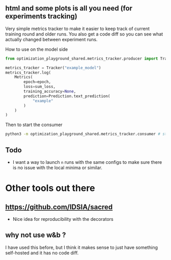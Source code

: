 ## html and some plots is all you need (for experiments tracking)
Very simple metrics tracker to make it easier to keep track of current training round and older runs.
You also get a code diff so you can see what actually changed between experiment runs.

How to use on the model side
```python
from optimization_playground_shared.metrics_tracker.producer import Tracker, Metrics

metrics_tracker = Tracker("example_model")
metrics_tracker.log(
    Metrics(
        epoch=epoch,
        loss=sum_loss,
        training_accuracy=None,
        prediction=Prediction.text_prediction(
            "example"
        )
    )
)
```

Then to start the consumer 
```bash
python3 -m optimization_playground_shared.metrics_tracker.consumer # start the frontend interface and server used for tracking metrics.
```


## Todo
- I want a way to launch `n` runs with the same configs to make sure there is no issue with the local minima or similar. 

# Other tools out there

## https://github.com/IDSIA/sacred
- Nice idea for reproducibility with the decorators

## why not use w&b ? 
I have used this before, but I think it makes sense to just have something self-hosted and it has no code diff.
